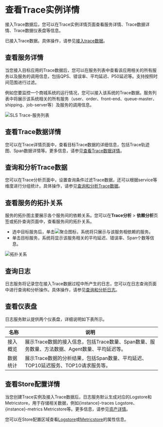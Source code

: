 # 查看Trace实例详情

接入Trace数据后，您可以在Trace实例详情页面查看服务详情、Trace数据详情、Trace数据仪表盘等信息。

已接入Trace数据。具体操作，请参见[接入trace数据](/intl.zh-CN/Trace服务/接入Trace数据/概览.md)。

## 查看服务详情

当您接入目标应用的Trace数据后，您可以在服务列表中查看该应用相关的所有服务以及服务的调用信息，包括QPS、错误率、平均延迟、P50延迟等。支持按照时间范围进行过滤。

例如您要监控一个商城系统的运行情况，您可以接入该系统的Trace数据。服务列表中将展示该系统相关的所有服务（user、order、front-end、queue-master、shipping、job-server等）及服务的调用信息。

![SLS Trace-服务列表](https://static-aliyun-doc.oss-accelerate.aliyuncs.com/assets/img/zh-CN/3238746161/p253265.png)

## 查看Trace数据详情

您可以在Trace详情页面中，查看目标Trace数据的详细信息，包括Trace轨迹图、Span数据详情等。更多信息，请参见[查看Trace数据详情]()。

## 查询和分析Trace数据

您可以在Trace分析页面中，设置查询条件过滤Trace数据，还可以根据service等维度进行分组统计。具体操作，请参见[查询和分析Trace数据](/intl.zh-CN/Trace服务/查询和分析Trace数据.md)。

## 查看服务的拓扑关系

服务的拓扑图主要展示各个服务间的依赖关系。您可以在**Trace分析** \> **依赖分析**页签或拓扑查询页面中，查看服务间的拓扑关系。

-   选中目标服务后，单击![聚合](https://static-aliyun-doc.oss-accelerate.aliyuncs.com/assets/img/zh-CN/2004946161/p254203.png)图标，系统将只展示与该服务相依赖的服务。
-   单击目标服务，系统将显示该服务相关的平均延迟、错误率、Span个数等信息。

![拓扑关系](https://static-aliyun-doc.oss-accelerate.aliyuncs.com/assets/img/zh-CN/2004946161/p254141.png)

## 查询日志

日志服务将记录您在接入Trace数据过程中所产生的日志，您可以在日志查询页面中进行查询和分析操作。具体操作，请参见[查询和分析日志](/intl.zh-CN/查询与分析/查询和分析日志.md)。

## 查看仪表盘

日志服务默认提供两个仪表盘，详细说明如下表所示。

|名称|说明|
|--|--|
|接入概览|展示Trace数据的接入信息，包括Trace数量、Span数量、服务数量、方法数据、Agent数量、平均延迟等。|
|数据统计|展示Trace数据的分析结果，包括Span数量、平均延迟、TOP10延迟服务、TOP10请求服务等。|

## 查看Store配置详情

当您创建Trace实例及接入Trace数据后，日志服务默认生成对应的Logstore和Metricstore，用于存储相关数据，例如\{instance\}-traces Logstore、\{instance\}-metrics Metricstore等。更多信息，请参见[资产详情](/intl.zh-CN/Trace服务/使用前须知.md)。

您可以在Store配置区域查看[Logstore](/intl.zh-CN/数据采集/准备工作/管理Logstore.md)或[Metricstore](/intl.zh-CN/时序存储/管理MetricStore.md)的属性信息。

